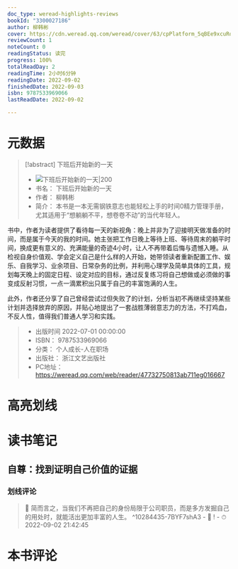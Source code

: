 ```yaml
---
doc_type: weread-highlights-reviews
bookId: "3300027186"
author: 柳韩彬
cover: https://cdn.weread.qq.com/weread/cover/63/cpPlatform_5qBEe9xcuRoc7B3UYS3yFz/t7_cpPlatform_5qBEe9xcuRoc7B3UYS3yFz.jpg
reviewCount: 1
noteCount: 0
readingStatus: 读完
progress: 100%
totalReadDay: 2
readingTime: 2小时6分钟
readingDate: 2022-09-02
finishedDate: 2022-09-03
isbn: 9787533969066
lastReadDate: 2022-09-02

---
```

# 元数据
> [!abstract] 下班后开始新的一天
> - ![ 下班后开始新的一天|200](https://cdn.weread.qq.com/weread/cover/63/cpPlatform_5qBEe9xcuRoc7B3UYS3yFz/t7_cpPlatform_5qBEe9xcuRoc7B3UYS3yFz.jpg)
> - 书名： 下班后开始新的一天
> - 作者： 柳韩彬
> - 简介： 本书是一本无需钢铁意志也能轻松上手的时间0精力管理手册，尤其适用于“想躺躺不平，想卷卷不动”的当代年轻人。

书中，作者为读者提供了看待每一天的新视角：晚上并非为了迎接明天做准备的时间，而是属于今天的我的时间。她主张把工作日晚上等待上班、等待周末的躺平时间，换成更有意义的、充满能量的奇迹4小时，让人不再带着后悔与遗憾入睡。从检视自身价值观、学会定义自己是什么样的人开始，她带领读者重新配置工作、娱乐、自我学习、业余项目、日常杂务的比例，并利用心理学及简单具体的工具，规划每天晚上的固定日程、设定对应的目标，通过反复练习将自己想做或必须做的事变成反射习惯，一点一滴累积出只属于自己的丰富饱满的人生。

此外，作者还分享了自己曾经尝试过但失败了的计划，分析当初不再继续坚持某些计划并选择放弃的原因，并贴心地提出了一套战胜薄弱意志力的方法，不打鸡血，不反人性，值得我们普通人学习和实践。
> - 出版时间 2022-07-01 00:00:00
> - ISBN： 9787533969066
> - 分类： 个人成长-人在职场
> - 出版社： 浙江文艺出版社
> - PC地址：https://weread.qq.com/web/reader/47732750813ab711eg016667

# 高亮划线

# 读书笔记

## 自尊：找到证明自己价值的证据

### 划线评论
> 📌 简而言之，当我们不再把自己的身份局限于公司职员，而是多方发掘自己的用处时，就能活出更加丰富的人生。  ^10284435-7BYF7shA3
    - 💭 !
    - ⏱ 2022-09-02 21:42:45
   
# 本书评论
